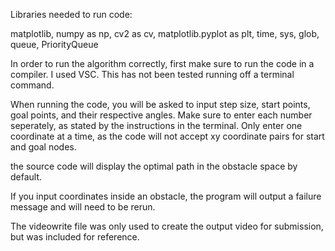 Libraries needed to run code:

matplotlib, numpy as np, cv2 as cv, matplotlib.pyplot as plt, time, sys, glob, queue, PriorityQueue

In order to run the algorithm correctly, first make sure to run the code in a compiler. I used VSC. This has not been tested running off a terminal command.

When running the code, you will be asked to input step size, start points, goal points, and their respective angles. Make sure to enter each number seperately, as stated by the instructions in the terminal. Only enter one coordinate at a time, as the code will not accept xy coordinate pairs for start and goal nodes.

the source code will display the optimal path in the obstacle space by default.

If you input coordinates inside an obstacle, the program will output a failure message and will need to be rerun.

The videowrite file was only used to create the output video for submission, but was included for reference.